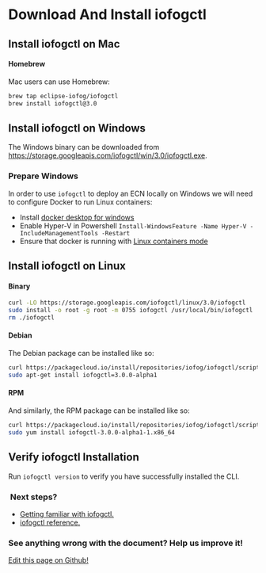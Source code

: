 # Download And Install iofogctl

## Install iofogctl on Mac

#### Homebrew

Mac users can use Homebrew:

```bash
brew tap eclipse-iofog/iofogctl
brew install iofogctl@3.0
```

## Install iofogctl on Windows

The Windows binary can be downloaded from https://storage.googleapis.com/iofogctl/win/3.0/iofogctl.exe.

### Prepare Windows

In order to use `iofogctl` to deploy an ECN locally on Windows we will need to configure Docker to run Linux containers:

- Install [docker desktop for windows](https://download.docker.com/win/stable/Docker%20Desktop%20Installer.exe)
- Enable Hyper-V in Powershell `Install-WindowsFeature -Name Hyper-V -IncludeManagementTools -Restart`
- Ensure that docker is running with [Linux containers mode](https://docs.docker.com/docker-for-windows/#switch-between-windows-and-linux-containers)

## Install iofogctl on Linux

#### Binary

```bash
curl -LO https://storage.googleapis.com/iofogctl/linux/3.0/iofogctl
sudo install -o root -g root -m 0755 iofogctl /usr/local/bin/iofogctl
rm ./iofogctl
```

#### Debian

The Debian package can be installed like so:

```bash
curl https://packagecloud.io/install/repositories/iofog/iofogctl/script.deb.sh | sudo bash
sudo apt-get install iofogctl=3.0.0-alpha1
```

#### RPM

And similarly, the RPM package can be installed like so:

```bash
curl https://packagecloud.io/install/repositories/iofog/iofogctl/script.rpm.sh | sudo bash
sudo yum install iofogctl-3.0.0-alpha1-1.x86_64
```

## Verify iofogctl Installation

Run `iofogctl version` to verify you have successfully installed the CLI.

<aside class="notifications note">
  <h3><img src="/images/icos/ico-note.svg" alt=""> Next steps?</h3>
  <ul>
    <li><a href="./getting-familiar.html">Getting familiar with iofogctl.</a></li>
    <li><a href="../reference-iofogctl/reference-kinds.html">iofogctl reference.</a></li>
  <ul>
</aside>

<aside class="notifications contribute">
  <h3><img src="/images/icos/ico-github.svg" alt="">See anything wrong with the document? Help us improve it!</h3>
  <a href="https://github.com/eclipse-iofog/iofog.org/edit/develop/content/docs/3.0/iofogctl/download.md"
    target="_blank">
    <p>Edit this page on Github!</p>
  </a>
</aside>
